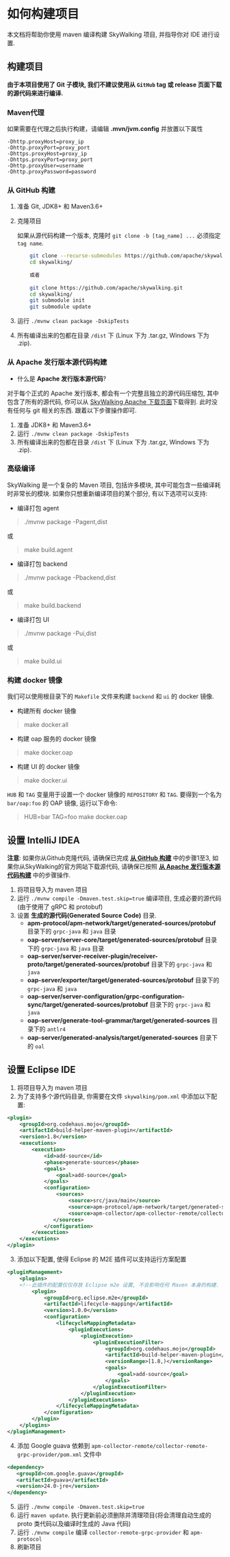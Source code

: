 # 如何构建项目

本文档将帮助你使用 maven 编译构建 SkyWalking 项目, 并指导你对 IDE 进行设置.

## 构建项目

**由于本项目使用了 Git 子模块, 我们不建议使用从 `GitHub` tag 或 release 页面下载的源代码来进行编译.**

### Maven代理
如果需要在代理之后执行构建，请编辑 **.mvn/jvm.config** 并放置以下属性
```properties
-Dhttp.proxyHost=proxy_ip
-Dhttp.proxyPort=proxy_port
-Dhttps.proxyHost=proxy_ip
-Dhttps.proxyPort=proxy_port 
-Dhttp.proxyUser=username
-Dhttp.proxyPassword=password
```

### 从 GitHub 构建

1. 准备 Git, JDK8+ 和 Maven3.6+
2. 克隆项目

    如果从源代码构建一个版本, 克隆时 `git clone -b [tag_name] ...` 必须指定 `tag name`.
    ```bash
        git clone --recurse-submodules https://github.com/apache/skywalking.git
        cd skywalking/
        
        或者
        
        git clone https://github.com/apache/skywalking.git
        cd skywalking/
        git submodule init
        git submodule update
    ```
    
1. 运行 `./mvnw clean package -DskipTests`
1. 所有编译出来的包都在目录 `/dist` 下 (Linux 下为 .tar.gz, Windows 下为 .zip).

### 从 Apache 发行版本源代码构建

- 什么是 **Apache 发行版本源代码**?

对于每个正式的 Apache 发行版本, 都会有一个完整且独立的源代码压缩包, 其中包含了所有的源代码,
你可以从 [SkyWalking Apache 下载页面](http://skywalking.apache.org/downloads/)下载得到. 此时没有任何与 git 相关的东西.
跟着以下步骤操作即可.

1. 准备 JDK8+ 和 Maven3.6+
2. 运行 `./mvnw clean package -DskipTests`
3. 所有编译出来的包都在目录 `/dist` 下 (Linux 下为 .tar.gz, Windows 下为 .zip).

### 高级编译

SkyWalking 是一个复杂的 Maven 项目, 包括许多模块, 其中可能包含一些编译耗时非常长的模块.
如果你只想重新编译项目的某个部分, 有以下选项可以支持:

- 编译打包 agent

>  ./mvnw package -Pagent,dist

或

> make build.agent

- 编译打包 backend

>  ./mvnw package -Pbackend,dist

或

> make build.backend

- 编译打包 UI

>  ./mvnw package -Pui,dist

或

> make build.ui


### 构建 docker 镜像

我们可以使用根目录下的 `Makefile` 文件来构建 `backend` 和 `ui` 的 docker 镜像.

- 构建所有 docker 镜像

> make docker.all

- 构建 oap 服务的 docker 镜像

> make docker.oap

- 构建 UI 的 docker 镜像

> make docker.ui

`HUB` 和 `TAG` 变量用于设置一个 docker 镜像的 `REPOSITORY` 和 `TAG`.
要得到一个名为 `bar/oap:foo` 的 OAP 镜像, 运行以下命令:

> HUB=bar TAG=foo make docker.oap

## 设置 IntelliJ IDEA
**注意**: 如果你从Github克隆代码, 请确保已完成 **[从 GitHub 构建](#)** 中的步骤1至3, 如果你从SkyWalking的官方网站下载源代码, 请确保已按照 **[从 Apache 发行版本源代码构建](#)** 中的步骤操作.
1. 将项目导入为 maven 项目
2. 运行 `./mvnw compile -Dmaven.test.skip=true` 编译项目, 生成必要的源代码(由于使用了 gRPC 和 protobuf)
3. 设置 **生成的源代码(Generated Source Code)** 目录.
    * **apm-protocol/apm-network/target/generated-sources/protobuf** 目录下的 `grpc-java` 和 `java` 目录
    * **oap-server/server-core/target/generated-sources/protobuf** 目录下的 `grpc-java` 和 `java` 目录
    * **oap-server/server-receiver-plugin/receiver-proto/target/generated-sources/protobuf** 目录下的 `grpc-java` 和 `java`
    * **oap-server/exporter/target/generated-sources/protobuf** 目录下的 `grpc-java` 和 `java`
    * **oap-server/server-configuration/grpc-configuration-sync/target/generated-sources/protobuf** 目录下的 `grpc-java` 和 `java` 
    * **oap-server/generate-tool-grammar/target/generated-sources** 目录下的 `antlr4` 
    * **oap-server/generated-analysis/target/generated-sources** 目录下的 `oal`
    
## 设置 Eclipse IDE

1. 将项目导入为 maven 项目
2. 为了支持多个源代码目录, 你需要在文件 `skywalking/pom.xml` 中添加以下配置:

```xml
<plugin>
    <groupId>org.codehaus.mojo</groupId>
    <artifactId>build-helper-maven-plugin</artifactId>
    <version>1.8</version>
    <executions>
        <execution>
            <id>add-source</id>
            <phase>generate-sources</phase>
            <goals>
                <goal>add-source</goal>
            </goals>
            <configuration>
                <sources>
                    <source>src/java/main</source>
                    <source>apm-protocol/apm-network/target/generated-sources/protobuf</source>
                    <source>apm-collector/apm-collector-remote/collector-remote-grpc-provider/target/generated-sources/protobuf</source>
               </sources>
            </configuration>
        </execution>
    </executions>
</plugin>
```

3. 添加以下配置, 使得 Eclipse 的 M2E 插件可以支持运行方案配置

```xml
<pluginManagement>
    <plugins>
    <!--此插件的配置仅仅存放 Eclipse m2e 设置, 不会影响任何 Maven 本身的构建. -->
        <plugin>
            <groupId>org.eclipse.m2e</groupId>
            <artifactId>lifecycle-mapping</artifactId>
            <version>1.0.0</version>
            <configuration>
                <lifecycleMappingMetadata>
                    <pluginExecutions>
                        <pluginExecution>
                            <pluginExecutionFilter>
                                <groupId>org.codehaus.mojo</groupId>
                                <artifactId>build-helper-maven-plugin</artifactId>
                                <versionRange>[1.8,)</versionRange>
                                <goals>
                                    <goal>add-source</goal>
                                </goals>
                            </pluginExecutionFilter>
                        </pluginExecution>
                    </pluginExecutions>
                </lifecycleMappingMetadata>
            </configuration>
        </plugin>
    </plugins>
</pluginManagement>
```

4. 添加 Google guava 依赖到 `apm-collector-remote/collector-remote-grpc-provider/pom.xml` 文件中

```xml
<dependency>
   <groupId>com.google.guava</groupId>
   <artifactId>guava</artifactId>
   <version>24.0-jre</version>
</dependency>
```

5. 运行 `./mvnw compile -Dmaven.test.skip=true`
6. 运行 `maven update`. 执行更新前必须删除并清理项目(将会清理自动生成的 proto 类代码以及编译时生成的 Java 代码)
7. 运行 `./mvnw compile` 编译 `collector-remote-grpc-provider` 和 `apm-protocol`
8. 刷新项目
